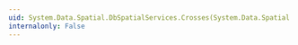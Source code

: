 ```yaml
---
uid: System.Data.Spatial.DbSpatialServices.Crosses(System.Data.Spatial.DbGeometry,System.Data.Spatial.DbGeometry)
internalonly: False
---
```

